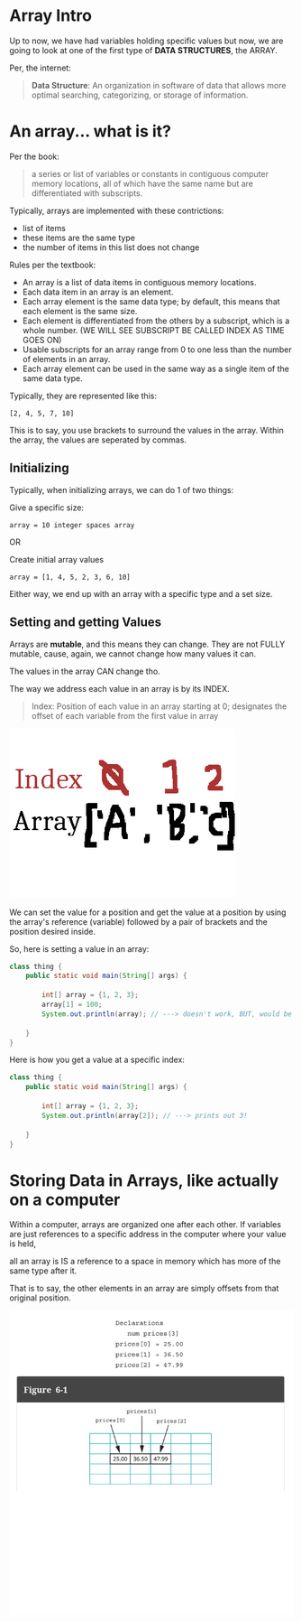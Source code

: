 # Array Intro

Up to now, we have had variables holding specific values
but now, we are going to look at one of the first type of **DATA STRUCTURES**,
the ARRAY.

Per, the internet:
> **Data Structure**: An organization in software of data that allows more optimal searching, categorizing, or storage of information.


# An array... what is it?

Per the book:
> a series or list of variables or constants in contiguous computer memory locations, all of which have the same name but are differentiated with subscripts.

Typically, arrays are implemented with these contrictions:
- list of items
- these items are the same type
- the number of items in this list does not change

Rules per the textbook:

- An array is a list of data items in contiguous memory locations.
- Each data item in an array is an element.
- Each array element is the same data type; by default, this means that each element is the same size.
- Each element is differentiated from the others by a subscript, which is a whole number. (WE WILL SEE SUBSCRIPT BE CALLED INDEX AS TIME GOES ON)
- Usable subscripts for an array range from 0 to one less than the number of elements in an array.
- Each array element can be used in the same way as a single item of the same data type.


Typically, they are represented like this:

```
[2, 4, 5, 7, 10]
```

This is to say, you use brackets to surround the values in the array.
Within the array, the values are seperated by commas.

## Initializing

Typically, when initializing arrays, we can do 1 of two things:

Give a specific size:
```
array = 10 integer spaces array
```
OR

Create initial array values
```
array = [1, 4, 5, 2, 3, 6, 10]
```

Either way, we end up with an array with a specific type and a set size.

## Setting and getting Values

Arrays are **mutable**, and this means they can change.
They are not FULLY mutable, cause, again, we cannot change how many values
it can.

The values in the array CAN change tho.

The way we address each value in an array is by its INDEX.

> Index: Position of each value in an array starting at 0; designates the offset of 
> each variable from the first value in array

![array_bad_drawing.png](assets/array_bad_drawing.png)

We can set the value for a position and get the value at a position
by using the array's reference (variable) followed by a pair of brackets and the position
desired inside.

So, here is setting a value in an array:

```java
class thing {
    public static void main(String[] args) {
     
        int[] array = {1, 2, 3};
        array[1] = 100;
        System.out.println(array); // ---> doesn't work, BUT, would be like [1, 100, 3]

    }
}
```

Here is how you get a value at a specific index:

```java
class thing {
    public static void main(String[] args) {
     
        int[] array = {1, 2, 3};
        System.out.println(array[2]); // ---> prints out 3!

    }
}
```


# Storing Data in Arrays, like actually on a computer

Within a computer, arrays are organized one after each other.
If variables are just references to a specific address in the computer
where your value is held,

all an array is IS a reference to a space in memory which has more of the same type after it.

That is to say, the other elements in an array are simply offsets from that original position.


![array_memory.png](assets/array_memory.png)



